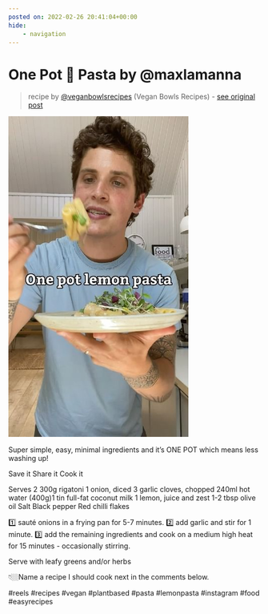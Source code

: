 ```yaml
---
posted on: 2022-02-26 20:41:04+00:00
hide:
    - navigation
---
```


# One Pot 🍋 Pasta by @maxlamanna 

> recipe by [@veganbowlsrecipes](https://www.instagram.com/veganbowlsrecipes/) 
(Vegan Bowls Recipes) - [see original post](https://instagram.com/p/CadErBcqzDy)

![](../img/veganbowlsrecipes_26-02-2022_2002.png)


Super simple, easy, minimal ingredients and it’s ONE POT which means less washing up!

Save it
Share it
Cook it

Serves 2
300g rigatoni
1 onion, diced
3 garlic cloves, chopped
240ml hot water
(400g)1 tin full-fat coconut milk 
1 lemon, juice and zest
1-2 tbsp olive oil
Salt
Black pepper
Red chilli flakes

1️⃣ sauté onions in a frying pan for 5-7 minutes. 
2️⃣ add garlic and stir for 1 minute.
3️⃣ add the remaining ingredients and cook on a medium high heat for 15 minutes - occasionally stirring.

Serve with leafy greens and/or herbs

👇🏼Name a recipe I should cook next in the comments below. 

\#reels \#recipes \#vegan \#plantbased \#pasta \#lemonpasta \#instagram \#food \#easyrecipes 
